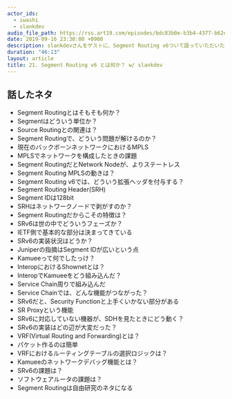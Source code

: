 ```yaml
---
actor_ids:
  - iwashi
  - slankdev
audio_file_path: https://rss.art19.com/episodes/bdc83b0e-b3b4-4377-b62e-07487a808bf6.mp3
date: 2019-09-16 23:30:00 +0900
description: slankdevさんをゲストに、Segment Routing v6ついて語っていただいたエピソードです。
duration: "46:13"
layout: article
title: 21. Segment Routing v6 とは何か？ w/ slankdev
---
```


## 話したネタ

- Segment Routingとはそもそも何か？
- Segmentはどういう単位か？
- Source Routingとの関連は？
- Segment Routingで、どういう問題が解けるのか？
- 現在のバックボーンネットワークにおけるMPLS
- MPLSでネットワークを構成したときの課題
- Segment RoutingだとNetwork Nodeが、よりステートレス
- Segment Routing MPLSの動きは？
- Segment Routing v6では、どういう拡張ヘッダを付与する？
- Segment Routing Header(SRH)
- Segment IDは128bit
- SRHはネットワークノードで剥がすのか？
- Segment Routingだからこその特徴は？
- SRv6は世の中でどういうフェーズか？
- IETF側で基本的な部分は決まってきている
- SRv6の実装状況はどうか？
- Juniperの指摘はSegment IDが広いという点
- Kamueeって何でしたっけ？
- InteropにおけるShownetとは？
- InteropでKamueeをどう組み込んだ？
- Service Chain周りで組み込んだ
- Service Chainでは、どんな機能がつながった？
- SRv6だと、Security Functionと上手くいかない部分がある
- SR Proxyという機能
- SRv6に対応していない機器が、SDHを見たときにどう動く？
- SRv6の実装はどの辺が大変だった？
- VRF(Virtual Routing and Forwarding)とは？
- パケット作るのは簡単
- VRFにおけるルーティングテーブルの選択ロジックは？
- Kamueeのネットワークデバッグ機能とは？
- SRv6の課題は？
- ソフトウェアルータの課題は？
- Segment Routingは自由研究のネタになる

